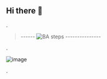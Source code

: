 ## Hi there 👋



.


> ------     ![BA steps ](https://user-images.githubusercontent.com/36210723/194461908-db0a5853-1649-49b3-b11d-92cc3bfd43e8.gif) ---------------

.

![image](https://github.com/user-attachments/assets/d3061848-1828-4a22-bf20-61ca41002ad4)


.

<!--

**Here are some ideas to get you started:**

🙋‍♀️ A short introduction - what is your organization all about?
🌈 Contribution guidelines - how can the community get involved?
👩‍💻 Useful resources - where can the community find your docs? Is there anything else the community should know?
🍿 Fun facts - what does your team eat for breakfast?
🧙 Remember, you can do mighty things with the power of [Markdown](https://docs.github.com/github/writing-on-github/getting-started-with-writing-and-formatting-on-github/basic-writing-and-formatting-syntax)
-->
